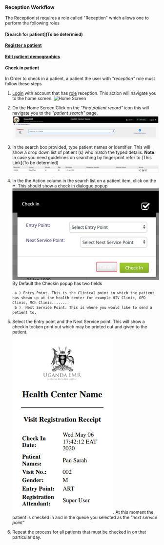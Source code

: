 ### Reception Workflow
The Receptionist requires a role called "Reception" which allows one to perform the following roles
#### [Search for patient](To be determied)
#### [Register a patient](../../patient_registration.md)
#### [Edit patient demographics](../../patient_registration.md)
#### Check in patient
In Order to check in a patient, a patient the user with _"reception"_ role must follow these steps
1. [Login](../../login.md) with account that has [role](../installation-and-configuration/roles.md) reception. This action will navigate you to the home screen. 
![Home Screen](../../assets/poc_find_patient_link.png)
2. On the Home Screen Click on the _"Find patient record"_ icon this will navigate you to the _"patient search"_ page.
![Search Page](../../images/poc/poc_search_patient_page.png)
3. In the search box provided, type patient names or identifier. This will show a drop down list of patient (s) who match the typed details.
**Note:** In case you need guidelines on searching by fingerprint refer to [This Link](To be determied)
![Search Page](../../images/poc/poc_patient_in_search_list.png)
4. In the the Action column in the search list on a patient item, click on the ![checkin icon](../../images/poc/poc_checkin_icon.png). This should show a check in  dialogue popup
![Check in popup](../../images/poc/poc_check_in_popup.png)
By Default the Checkin popup has two fields
    
        a ) Entry Point. This is the Clinical point in which the patient has shown up at the health center for example HIV Clinic, OPD Clinic, MCh Clinic........
        b )  Next Service Point. This is whene you would like to send a petient to.
5. Select the Entry point and the Next Service point. This will show a checkin tocken print out which may be printed out and given to the patient.

      ![Check in popup](../../images/poc/poc_check_in_token.png). 
At this moment the patient is checked in and in the queue you selected as the _"next service point"_
6. Repeat the process for all patients that must be checked in on that particular day.
   